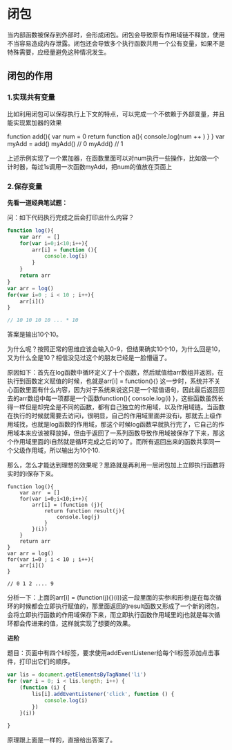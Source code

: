 # 闭包

当内部函数被保存到外部时，会形成闭包。闭包会导致原有作用域链不释放，使用不当容易造成内存泄露。闭包还会导致多个执行函数共用一个公有变量，如果不是特殊需要，应经量避免这种情况发生。

## 闭包的作用

### 1.实现共有变量

比如利用闭包可以保存执行上下文的特点，可以完成一个不依赖于外部变量，并且能实现累加器的效果

function add(){
	var num = 0
	return function a(){
		console.log(num ++ )
	}
}
var myAdd = add()
myAdd() // 0
myAdd() // 1

上述示例实现了一个累加器，在函数里面可以对num执行一些操作，比如做一个计时器，每过1s调用一次函数myAdd，把num的值放在页面上

### 2.保存变量

**先看一道经典笔试题：**

问：如下代码执行完成之后会打印出什么内容？

```javascript
function log(){
	var arr  = []
	for(var i=0;i<10;i++){
		arr[i] = function (){
			console.log(i)
		}
	}
	return arr
}
var arr = log()
for(var i=0 ; i < 10 ; i++){
	arr[i]()
}

// 10 10 10 10 ... * 10
```

答案是输出10个10。

为什么呢？按照正常的思维应该会输入0-9，但结果确实10个10，为什么回是10，又为什么全是10？相信没见过这个的朋友已经是一脸懵逼了。

原因如下：首先在log函数中循环定义了十个函数，然后赋值给arr数组并返回，在执行到函数定义赋值的时候，也就是arr[i] = function(){} 这一步时，系统并不关心函数里面有什么内容，因为对于系统来说这只是一个赋值语句，因此最后返回回去的arr数组中每一项都是一个函数function(){ console.log(i) }，这些函数虽然长得一样但是却完全是不同的函数，都有自己独立的作用域，以及作用域链。当函数在执行的时候就需要去访问i，很明显，自己的作用域里面并没有i，那就去上级作用域找，也就是log函数的作用域，那这个时候log函数早就执行完了，它自己的作用域本来应该被释放掉，但由于返回了一系列函数导致作用域被保存了下来，那这个作用域里面的i自然就是循环完成之后的10了。而所有返回出来的函数共享同一个父级作用域，所以输出为10个10.

那么，怎么才能达到理想的效果呢？思路就是再利用一层闭包加上立即执行函数将实时的i保存下来。

```
function log(){
	var arr  = []
	for(var i=0;i<10;i++){
		arr[i] = (function (j){
			return function result(j){
				console.log(j)
			}
		}(i))
	}
	return arr
}
var arr = log()
for(var i=0 ; i < 10 ; i++){
	arr[i]()
}

// 0 1 2 .... 9
```

分析一下：上面的arr[i] = (function(j){}(i))这一段里面的实参i和形参j是在每次循环的时候都会立即执行赋值的，那里面返回的result函数又形成了一个新的闭包，会将立即执行函数的作用域保存下来，而立即执行函数作用域里的j也就是每次循环都会传进来的值，这样就实现了想要的效果。

**进阶**

题目：页面中有四个li标签，要求使用addEventListener给每个li标签添加点击事件，打印出它们的顺序。

```javascript
var lis = document.getElementsByTagName('li')
for (var i = 0; i < lis.length; i++) {
    (function (i) {
        lis[i].addEventListener('click', function () {
            console.log(i)
        })
    }(i))

}
```

原理跟上面是一样的，直接给出答案了。